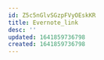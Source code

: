 ```yaml
---
id: Z5c5nGlvSGzpFVyOEskKR
title: Evernote_link
desc: ''
updated: 1641859736798
created: 1641859736798
---
```


